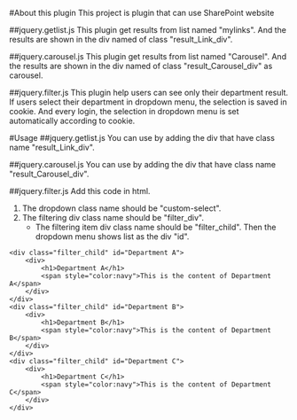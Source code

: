 #About this plugin
This project is plugin that can use SharePoint website

##jquery.getlist.js
This plugin get results from list named "mylinks".
And the results are shown in the div named of class "result_Link_div".

##jquery.carousel.js
This plugin get results from list named "Carousel".
And the results are shown in the div named of class "result_Carousel_div" as carousel.

##jquery.filter.js
This plugin help users can see only their department result.
If users select their department in dropdown menu, the selection is saved in cookie.
And every login, the selection in dropdown menu is set automatically according to cookie.

#Usage
##jquery.getlist.js
You can use by adding the div that have class name "result_Link_div".
<!-- show Link -->
<div class="result_Link_div"></div>
<script type="text/javascript" src="../SiteAssets/jquery.getlist.js"></script>

##jquery.carousel.js
You can use by adding the div that have class name "result_Carousel_div".

<div class="result_Carousel_div"></div>
<script type="text/javascript" src="../SiteAssets/jquery.carousel.js"></script>

##jquery.filter.js
Add this code in html.
1. The dropdown class name should be "custom-select".
2. The filtering div class name should be "filter_div".
    - The filtering item div class name should be "filter_child".
Then the dropdown menu shows list as the div "id".

<div class="custom-select"></div>

<script type="text/javascript" src="../SiteAssets/jquery.filter.js"></script>

<div class="filter_div">

    <div class="filter_child" id="Department A">
        <div>
            <h1>Department A</h1>
            <span style="color:navy">This is the content of Department A</span>
        </div>
    </div>
    <div class="filter_child" id="Department B">
        <div>
            <h1>Department B</h1>
            <span style="color:navy">This is the content of Department B</span>
        </div>
    </div>
    <div class="filter_child" id="Department C">
        <div>
            <h1>Department C</h1>
            <span style="color:navy">This is the content of Department C</span>
        </div>
    </div>

</div>
